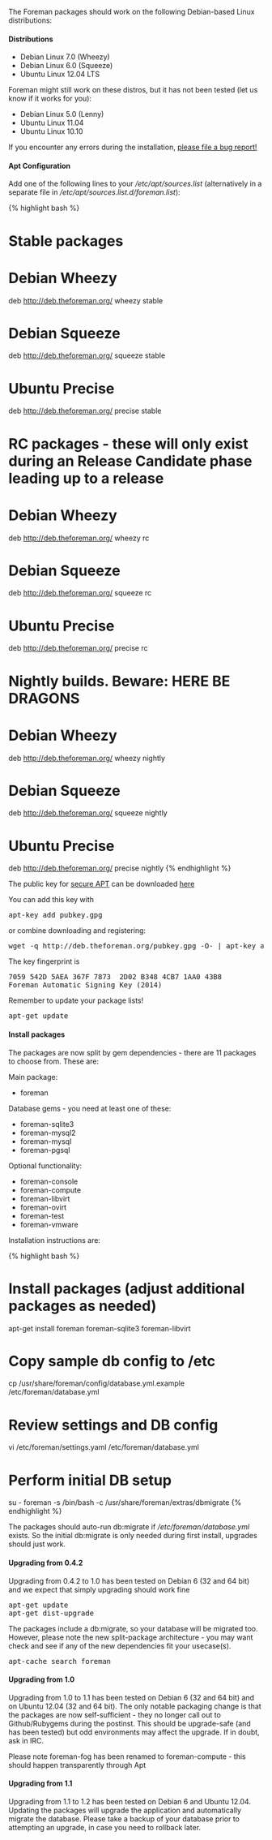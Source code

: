 
The Foreman packages should work on the following Debian-based Linux distributions:

#### Distributions

* Debian Linux 7.0 (Wheezy)
* Debian Linux 6.0 (Squeeze)
* Ubuntu Linux 12.04 LTS

Foreman might still work on these distros, but it has not been tested (let us know if it works for you):

* Debian Linux 5.0 (Lenny)
* Ubuntu Linux 11.04
* Ubuntu Linux 10.10

If you encounter any errors during the installation, [please file a bug report!](https://projects.theforeman.org/projects/foreman/issues/new)

#### Apt Configuration

Add one of the following lines to your */etc/apt/sources.list* (alternatively in a separate file in */etc/apt/sources.list.d/foreman.list*):

{% highlight bash %}
# Stable packages

# Debian Wheezy
deb http://deb.theforeman.org/ wheezy stable
# Debian Squeeze
deb http://deb.theforeman.org/ squeeze stable
# Ubuntu Precise
deb http://deb.theforeman.org/ precise stable

# RC packages - these will only exist during an Release Candidate phase leading up to a release

# Debian Wheezy
deb http://deb.theforeman.org/ wheezy rc
# Debian Squeeze
deb http://deb.theforeman.org/ squeeze rc
# Ubuntu Precise
deb http://deb.theforeman.org/ precise rc

# Nightly builds. Beware: HERE BE DRAGONS

# Debian Wheezy
deb http://deb.theforeman.org/ wheezy nightly
# Debian Squeeze
deb http://deb.theforeman.org/ squeeze nightly
# Ubuntu Precise
deb http://deb.theforeman.org/ precise nightly
{% endhighlight %}

The public key for [secure APT](http://wiki.debian.org/SecureApt) can be downloaded [here](http://deb.theforeman.org/pubkey.gpg)

You can add this key with
<pre>apt-key add pubkey.gpg</pre>

or combine downloading and registering:
<pre>wget -q http://deb.theforeman.org/pubkey.gpg -O- | apt-key add -</pre>

The key fingerprint is
<pre>
7059 542D 5AEA 367F 7873  2D02 B348 4CB7 1AA0 43B8
Foreman Automatic Signing Key (2014) <packages@theforeman.org>
</pre>

Remember to update your package lists!

<pre>apt-get update</pre>

#### Install packages

The packages are now split by gem dependencies - there are 11 packages to choose from. These are:

Main package:

* foreman

Database gems - you need at least one of these:

* foreman-sqlite3
* foreman-mysql2
* foreman-mysql
* foreman-pgsql

Optional functionality:

* foreman-console
* foreman-compute
* foreman-libvirt
* foreman-ovirt
* foreman-test
* foreman-vmware

Installation instructions are:

{% highlight bash %}
# Install packages  (adjust additional packages as needed)
apt-get install foreman foreman-sqlite3 foreman-libvirt

# Copy sample db config to /etc
cp /usr/share/foreman/config/database.yml.example /etc/foreman/database.yml

# Review settings and DB config
vi /etc/foreman/settings.yaml /etc/foreman/database.yml

# Perform initial DB setup
su - foreman -s /bin/bash -c /usr/share/foreman/extras/dbmigrate
{% endhighlight %}

The packages should auto-run db:migrate if */etc/foreman/database.yml* exists. So the initial db:migrate is only needed during first install, upgrades should just work.

#### Upgrading from 0.4.2

Upgrading from 0.4.2 to 1.0 has been tested on Debian 6 (32 and 64 bit) and we expect that simply upgrading should work fine

<pre>
apt-get update
apt-get dist-upgrade
</pre>

The packages include a db:migrate, so your database will be migrated too. However, please note the new split-package architecture - you may want check and see if any of the new dependencies fit your usecase(s).

<pre>apt-cache search foreman</pre>

#### Upgrading from 1.0

Upgrading from 1.0 to 1.1 has been tested on Debian 6 (32 and 64 bit) and on Ubuntu 12.04 (32 and 64 bit). The only notable packaging change is that the packages are now self-sufficient - they no longer call out to Github/Rubygems during the postinst. This should be upgrade-safe (and has been tested) but odd environments may affect the upgrade. If in doubt, ask in IRC.

Please note foreman-fog has been renamed to foreman-compute - this should happen transparently through Apt

#### Upgrading from 1.1

Upgrading from 1.1 to 1.2 has been tested on Debian 6 and Ubuntu 12.04.  Updating the packages will upgrade the application and automatically migrate the database.  Please take a backup of your database prior to attempting an upgrade, in case you need to rollback later.

